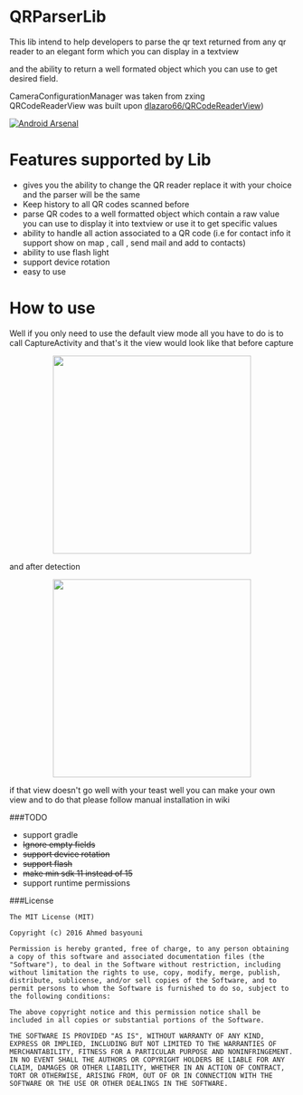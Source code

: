 # QRParserLib

This lib intend to help developers to parse the qr text returned from any qr reader to an elegant form which you can display in a textview 

and the ability to return a well formated object which you can use to get desired field.

CameraConfigurationManager was taken from zxing  
QRCodeReaderView was built upon  [dlazaro66/QRCodeReaderView](https://github.com/dlazaro66/QRCodeReaderView))

[![Android Arsenal](https://img.shields.io/badge/Android%20Arsenal-QRParserLib-green.svg?style=true)](https://android-arsenal.com/details/1/3785)

# Features supported by Lib

- gives you the ability to change the QR reader replace it with your choice and the parser will be the same
- Keep history to all QR codes scanned before
- parse QR codes to a well formatted object which contain a raw value you can use to display it into textview or use it to get specific   values
- ability to handle all action associated to a QR code (i.e for contact info it support show on map , call , send mail and add to contacts)
- ability to use flash light 
- support device rotation 
- easy to use

# How to use 

Well if you only need to use the default view mode all you have to do is to call
CaptureActivity
and that's it the view would look like that before capture 

<p align="center">
  <img src="https://raw.githubusercontent.com/ahmed-basyouni/gitImages/master/Screenshot_2016-06-22-20-25-39-647.jpeg" width="350"/>
</p>

and after detection

<p align="center">
  <img src="https://raw.githubusercontent.com/ahmed-basyouni/gitImages/master/Screenshot_2016-06-22-20-34-49-427.jpeg" width="350"/>
</p>

if that view doesn't go well with your teast well you can make your own view and to do that please follow manual installation in wiki

###TODO

- support gradle 
- ~~Ignore empty fields~~
- ~~support device rotation~~
- ~~support flash~~
- ~~make min sdk 11 instead of 15~~
- support runtime permissions 


###License

    The MIT License (MIT)

    Copyright (c) 2016 Ahmed basyouni

    Permission is hereby granted, free of charge, to any person obtaining a copy of this software and associated documentation files (the "Software"), to deal in the Software without restriction, including without limitation the rights to use, copy, modify, merge, publish, distribute, sublicense, and/or sell copies of the Software, and to permit persons to whom the Software is furnished to do so, subject to the following conditions:

    The above copyright notice and this permission notice shall be included in all copies or substantial portions of the Software.

    THE SOFTWARE IS PROVIDED "AS IS", WITHOUT WARRANTY OF ANY KIND, EXPRESS OR IMPLIED, INCLUDING BUT NOT LIMITED TO THE WARRANTIES OF MERCHANTABILITY, FITNESS FOR A PARTICULAR PURPOSE AND NONINFRINGEMENT. IN NO EVENT SHALL THE AUTHORS OR COPYRIGHT HOLDERS BE LIABLE FOR ANY CLAIM, DAMAGES OR OTHER LIABILITY, WHETHER IN AN ACTION OF CONTRACT, TORT OR OTHERWISE, ARISING FROM, OUT OF OR IN CONNECTION WITH THE SOFTWARE OR THE USE OR OTHER DEALINGS IN THE SOFTWARE.



